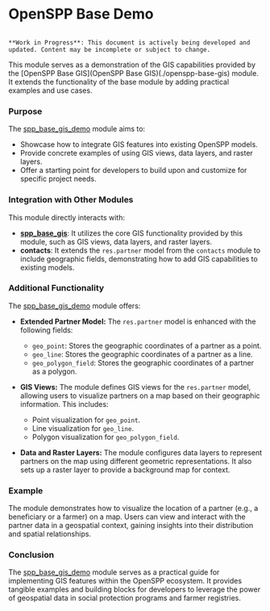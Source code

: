 # OpenSPP Base Demo

```{warning}

**Work in Progress**: This document is actively being developed and updated. Content may be incomplete or subject to change.
```

This module serves as a demonstration of the GIS capabilities provided by the [OpenSPP Base GIS](OpenSPP Base GIS)(./openspp-base-gis) module. It extends the functionality of the base module by adding practical examples and use cases. 

### Purpose

The [spp_base_gis_demo](spp_base_gis_demo) module aims to:

- Showcase how to integrate GIS features into existing OpenSPP models.
- Provide concrete examples of using GIS views, data layers, and raster layers.
- Offer a starting point for developers to build upon and customize for specific project needs.

### Integration with Other Modules

This module directly interacts with:

- **[spp_base_gis](spp_base_gis)**: It utilizes the core GIS functionality provided by this module, such as GIS views, data layers, and raster layers.
- **contacts**: It extends the `res.partner` model from the `contacts` module to include geographic fields, demonstrating how to add GIS capabilities to existing models. 

### Additional Functionality

The [spp_base_gis_demo](spp_base_gis_demo) module offers:

- **Extended Partner Model:**  The `res.partner` model is enhanced with the following fields:
    - `geo_point`:  Stores the geographic coordinates of a partner as a point.
    - `geo_line`: Stores the geographic coordinates of a partner as a line.
    - `geo_polygon_field`: Stores the geographic coordinates of a partner as a polygon.

- **GIS Views:**  The module defines GIS views for the `res.partner` model, allowing users to visualize partners on a map based on their geographic information. This includes:
    - Point visualization for `geo_point`.
    - Line visualization for `geo_line`.
    - Polygon visualization for `geo_polygon_field`.

- **Data and Raster Layers:** The module configures data layers to represent partners on the map using different geometric representations. It also sets up a raster layer to provide a background map for context.

### Example

The module demonstrates how to visualize the location of a partner (e.g., a beneficiary or a farmer) on a map.  Users can view and interact with the partner data in a geospatial context, gaining insights into their distribution and spatial relationships.

### Conclusion

The [spp_base_gis_demo](spp_base_gis_demo) module serves as a practical guide for implementing GIS features within the OpenSPP ecosystem. It provides tangible examples and building blocks for developers to leverage the power of geospatial data in social protection programs and farmer registries.
